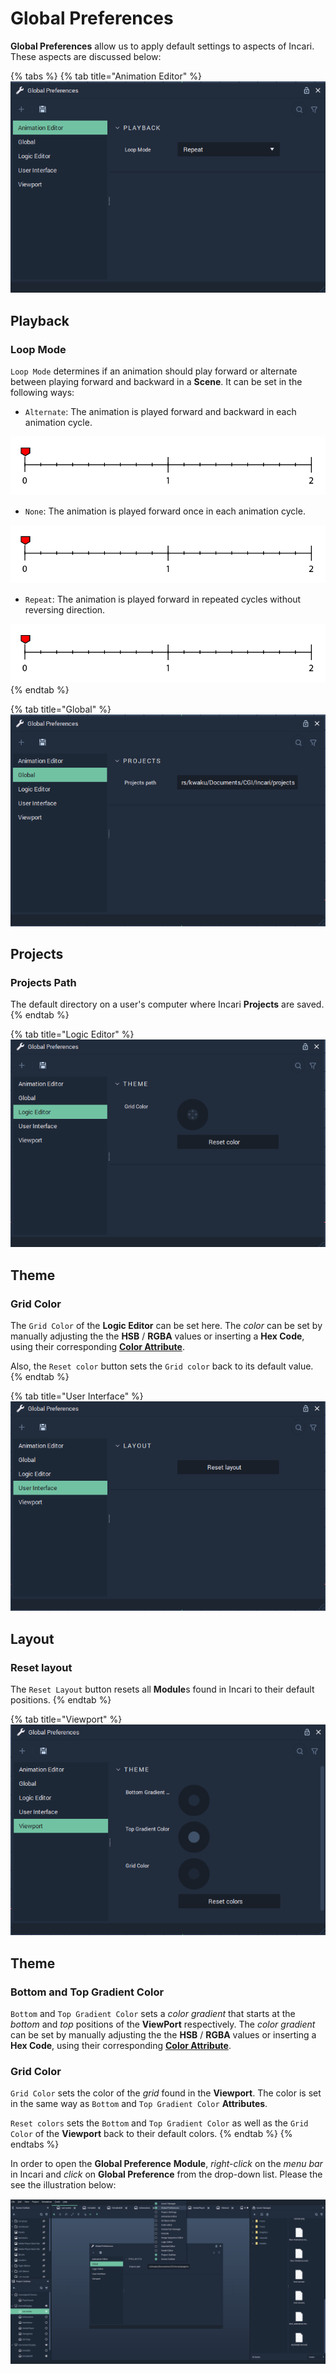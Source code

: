 # Global Preferences

**Global Preferences** allow us to apply default settings to aspects of Incari. These aspects are discussed below:

{% tabs %}
{% tab title="Animation Editor" %}
![](.gitbook/assets/animation-editor.PNG)

## Playback

### Loop Mode

`Loop Mode` determines if an animation should play forward or alternate between playing forward and backward in a **Scene**. It can be set in the following ways:

* `Alternate`: The animation is played forward and backward in each animation cycle.

![](.gitbook/assets/interpolation-mode-alternate.gif)

* `None`: The animation is played forward once in each animation cycle.

![](.gitbook/assets/interpolation-mode-once.gif)

* `Repeat`: The animation is played forward in repeated cycles without reversing direction.

![](.gitbook/assets/interpolation-mode-repeat.gif)
{% endtab %}

{% tab title="Global" %}
![](.gitbook/assets/global.PNG)

## Projects

### Projects Path

The default directory on a user's computer where Incari **Projects** are saved.
{% endtab %}

{% tab title="Logic Editor" %}
![](.gitbook/assets/logic-editor.PNG)

## Theme

### Grid Color

The `Grid Color` of the **Logic Editor** can be set here. The _color_ can be set by manually adjusting the the **HSB** / **RGBA** values or inserting a **Hex Code**, using their corresponding [**Color Attribute**](https://github.com/cgi-studio-gmbh/incari-doc/tree/66656c2442958de634bc73f77b533a03f83df0fb/_archive/attributes/attribute-types/color-attributes.md).

Also, the `Reset color` button sets the `Grid color` back to its default value.
{% endtab %}

{% tab title="User Interface" %}
![](.gitbook/assets/user-interface.PNG)

## Layout

### Reset layout

The `Reset Layout` button resets all **Module**s found in Incari to their default positions.
{% endtab %}

{% tab title="Viewport" %}
![](.gitbook/assets/viewport.PNG)

## Theme

### Bottom and Top Gradient Color

`Bottom` and `Top Gradient Color` sets a _color gradient_ that starts at the _bottom_ and _top_ positions of the **ViewPort** respectively. The _color gradient_ can be set by manually adjusting the the **HSB** / **RGBA** values or inserting a **Hex Code**, using their corresponding [**Color Attribute**](https://github.com/cgi-studio-gmbh/incari-doc/tree/66656c2442958de634bc73f77b533a03f83df0fb/_archive/attributes/attribute-types/color-attributes.md).

### Grid Color

`Grid Color` sets the color of the _grid_ found in the **Viewport**. The color is set in the same way as `Bottom` and `Top Gradient Color` **Attributes**.

`Reset colors` sets the `Bottom` and `Top Gradient Color` as well as the `Grid Color` of the **Viewport** back to their default colors.
{% endtab %}
{% endtabs %}

In order to open the **Global Preference** **Module**, _right-click_ on the _menu bar_ in Incari and _click_ on **Global Preference** from the drop-down list. Please the see the illustration below:

![](.gitbook/assets/open-global-preferences.PNG)

